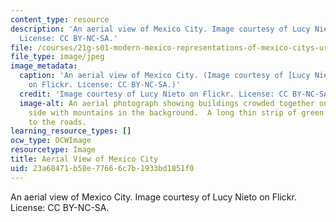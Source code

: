 ```yaml
---
content_type: resource
description: 'An aerial view of Mexico City. Image courtesy of Lucy Nieto on Flickr.
  License: CC BY-NC-SA.'
file: /courses/21g-s01-modern-mexico-representations-of-mexico-citys-urban-life-spring-2015/23a68471b58e77666c7b1933bd1851f0_21g-s01s15.jpg
file_type: image/jpeg
image_metadata:
  caption: 'An aerial view of Mexico City. (Image courtesy of [Lucy Nieto](https://www.flickr.com/photos/lucynieto/16467186377/)
    on Flickr. License: CC BY-NC-SA.)'
  credit: 'Image courtesy of Lucy Nieto on Flickr. License: CC BY-NC-SA.'
  image-alt: An aerial photograph showing buildings crowded together on the right
    side with mountains in the background.  A long thin strip of green runs parallel
    to the roads.
learning_resource_types: []
ocw_type: OCWImage
resourcetype: Image
title: Aerial View of Mexico City
uid: 23a68471-b58e-7766-6c7b-1933bd1851f0
---
```

An aerial view of Mexico City. Image courtesy of Lucy Nieto on Flickr. License: CC BY-NC-SA.

